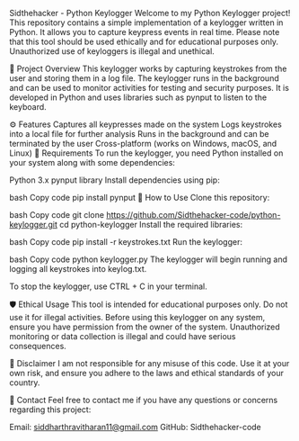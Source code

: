 Sidthehacker - Python Keylogger
Welcome to my Python Keylogger project! This repository contains a simple implementation of a keylogger written in Python. It allows you to capture keypress events in real time. Please note that this tool should be used ethically and for educational purposes only. Unauthorized use of keyloggers is illegal and unethical.

📜 Project Overview
This keylogger works by capturing keystrokes from the user and storing them in a log file. The keylogger runs in the background and can be used to monitor activities for testing and security purposes. It is developed in Python and uses libraries such as pynput to listen to the keyboard.

⚙️ Features
Captures all keypresses made on the system
Logs keystrokes into a local file for further analysis
Runs in the background and can be terminated by the user
Cross-platform (works on Windows, macOS, and Linux)
🔧 Requirements
To run the keylogger, you need Python installed on your system along with some dependencies:

Python 3.x
pynput library
Install dependencies using pip:

bash
Copy code
pip install pynput
🚀 How to Use
Clone this repository:

bash
Copy code
git clone https://github.com/Sidthehacker-code/python-keylogger.git
cd python-keylogger
Install the required libraries:

bash
Copy code
pip install -r keystrokes.txt
Run the keylogger:

bash
Copy code
python keylogger.py
The keylogger will begin running and logging all keystrokes into keylog.txt.

To stop the keylogger, use CTRL + C in your terminal.

🛡️ Ethical Usage
This tool is intended for educational purposes only. Do not use it for illegal activities. Before using this keylogger on any system, ensure you have permission from the owner of the system. Unauthorized monitoring or data collection is illegal and could have serious consequences.

📄 Disclaimer
I am not responsible for any misuse of this code. Use it at your own risk, and ensure you adhere to the laws and ethical standards of your country.

💬 Contact
Feel free to contact me if you have any questions or concerns regarding this project:

Email: siddharthravitharan11@gmail.com
GitHub: Sidthehacker-code
